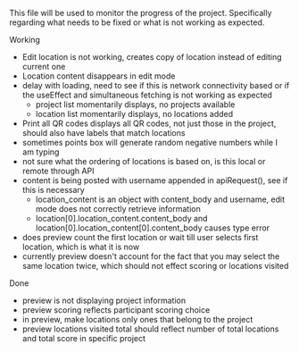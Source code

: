 This file will be used to monitor the progress of the project.
Specifically regarding what needs to be fixed or what is not working as expected.

Working
- Edit location is not working, creates copy of location instead of editing current one
- Location content disappears in edit mode
- delay with loading, need to see if this is network connectivity based or if the useEffect and simultaneous fetching is not working as expected
    - project list momentarily displays, no projects available
    - location list momentarily displays, no locations added
- Print all QR codes displays all QR codes, not just those in the project, should also have labels that match locations
- sometimes points box will generate random negative numbers while I am typing
- not sure what the ordering of locations is based on, is this local or remote through API
- content is being posted with username appended in apiRequest(), see if this is necessary
    - location_content is an object with content_body and username, edit mode does not correctly retrieve information
    - location[0].location_content.content_body and location[0].location_content[0].content_body causes type error
- does preview count the first location or wait till user selects first location, which is what it is now
- currently preview doesn't account for the fact that you may select the same location twice, which should not effect scoring or locations visited

Done
- preview is not displaying project information
- preview scoring reflects participant scoring choice
- in preview, make locations only ones that belong to the project
- preview locations visited total should reflect number of total locations and total score in specific project